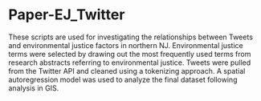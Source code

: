 # Paper-EJ_Twitter
These scripts are used for investigating the relationships between Tweets and environmental justice factors in northern NJ.
Environmental justice terms were selected by drawing out the most frequently used terms from research abstracts referring to environmental justice. 
Tweets were pulled from the Twitter API and cleaned using a tokenizing approach. 
A spatial autoregression model was used to analyze the final dataset following analysis in GIS. 

